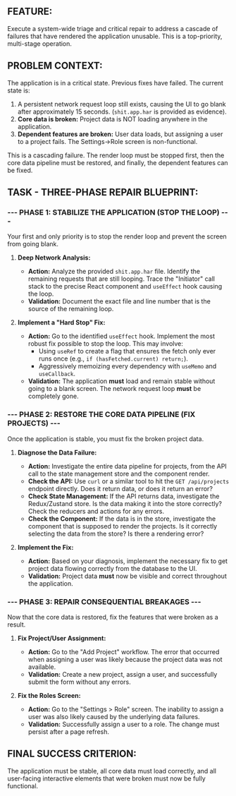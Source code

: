## FEATURE:
Execute a system-wide triage and critical repair to address a cascade of failures that have rendered the application unusable. This is a top-priority, multi-stage operation.

## PROBLEM CONTEXT:
The application is in a critical state. Previous fixes have failed. The current state is:
1.  A persistent network request loop still exists, causing the UI to go blank after approximately 15 seconds. (`shit.app.har` is provided as evidence).
2.  **Core data is broken:** Project data is NOT loading anywhere in the application.
3.  **Dependent features are broken:** User data loads, but assigning a user to a project fails. The Settings->Role screen is non-functional.

This is a cascading failure. The render loop must be stopped first, then the core data pipeline must be restored, and finally, the dependent features can be fixed.

## TASK - THREE-PHASE REPAIR BLUEPRINT:

### --- PHASE 1: STABILIZE THE APPLICATION (STOP THE LOOP) ---

Your first and only priority is to stop the render loop and prevent the screen from going blank.

1.  **Deep Network Analysis:**
    * **Action:** Analyze the provided `shit.app.har` file. Identify the remaining requests that are still looping. Trace the "Initiator" call stack to the precise React component and `useEffect` hook causing the loop.
    * **Validation:** Document the exact file and line number that is the source of the remaining loop.

2.  **Implement a "Hard Stop" Fix:**
    * **Action:** Go to the identified `useEffect` hook. Implement the most robust fix possible to stop the loop. This may involve:
        * Using `useRef` to create a flag that ensures the fetch only ever runs once (e.g., `if (hasFetched.current) return;`).
        * Aggressively memoizing every dependency with `useMemo` and `useCallback`.
    * **Validation:** The application **must** load and remain stable without going to a blank screen. The network request loop **must** be completely gone.

### --- PHASE 2: RESTORE THE CORE DATA PIPELINE (FIX PROJECTS) ---

Once the application is stable, you must fix the broken project data.

1.  **Diagnose the Data Failure:**
    * **Action:** Investigate the entire data pipeline for projects, from the API call to the state management store and the component render.
    * **Check the API:** Use `curl` or a similar tool to hit the `GET /api/projects` endpoint directly. Does it return data, or does it return an error?
    * **Check State Management:** If the API returns data, investigate the Redux/Zustand store. Is the data making it into the store correctly? Check the reducers and actions for any errors.
    * **Check the Component:** If the data is in the store, investigate the component that is supposed to render the projects. Is it correctly selecting the data from the store? Is there a rendering error?

2.  **Implement the Fix:**
    * **Action:** Based on your diagnosis, implement the necessary fix to get project data flowing correctly from the database to the UI.
    * **Validation:** Project data **must** now be visible and correct throughout the application.

### --- PHASE 3: REPAIR CONSEQUENTIAL BREAKAGES ---

Now that the core data is restored, fix the features that were broken as a result.

1.  **Fix Project/User Assignment:**
    * **Action:** Go to the "Add Project" workflow. The error that occurred when assigning a user was likely because the project data was not available.
    * **Validation:** Create a new project, assign a user, and successfully submit the form without any errors.

2.  **Fix the Roles Screen:**
    * **Action:** Go to the "Settings > Role" screen. The inability to assign a user was also likely caused by the underlying data failures.
    * **Validation:** Successfully assign a user to a role. The change must persist after a page refresh.

## FINAL SUCCESS CRITERION:
The application must be stable, all core data must load correctly, and all user-facing interactive elements that were broken must now be fully functional.